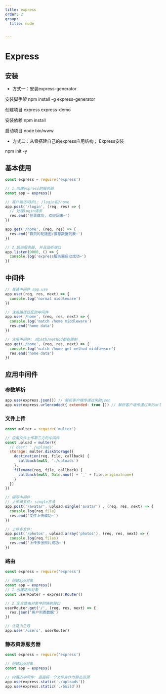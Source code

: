 ```yaml
---
title: express
order: 2
group:
  title: node


---
```


# Express



##  安装

- 方式一：安装express-generator 

安装脚手架 npm install -g express-generator 

创建项目 express express-demo 

安装依赖 npm install 

启动项目 node bin/www 

- 方式二：从零搭建自己的express应用结构； Express安装 

npm init -y

## 基本使用

```js
const express = require('express')

// 1.创建express的服务器
const app = express()

// 客户端访问URL: /login和/home
app.post('/login', (req, res) => {
  // 处理login请求
  res.end('登录成功, 欢迎回来~')
})

app.get('/home', (req, res) => {
  res.end('首页的轮播图/推荐数据列表~')
})

// 2.启动服务器, 并且监听端口
app.listen(9000, () => {
  console.log('express服务器启动成功~')
})
```

## 中间件

```js
// 普通中间件 app.use
app.use((req, res, next) => {
  console.log('normal middleware')
})

// 注册路径匹配的中间件
app.use('/home', (req, res, next) => {
  console.log('match /home middleware')
  res.end('home data')
})

// 注册中间件: 对path/method都有限制
app.get('/home', (req, res, next) => {
  console.log('match /home get method middleware')
  res.end('home data')
})
```

## 应用中间件

### 参数解析

```js
app.use(express.json()) // 解析客户端传递过来的json
app.use(express.urlencoded({ extended: true })) // 解析客户端传递过来的urlencoded
```

### 文件上传

```js
const multer = require('multer')

// 应用文件上传第三方的中间件
const upload = multer({
  // dest: './uploads'
  storage: multer.diskStorage({
    destination(req, file, callback) {
      callback(null, './uploads')
    },
    filename(req, file, callback) {
      callback(null, Date.now() + '_' + file.originalname)
    }
  })
})

// 编写中间件
// 上传单文件: single方法
app.post('/avatar', upload.single('avatar') , (req, res, next) => {
  console.log(req.file)
  res.end('文件上传成功~')
})

// 上传多文件: 
app.post('/photos', upload.array('photos'), (req, res, next) => {
  console.log(req.files)
  res.end('上传多张照片成功~')
})
```

### 路由

```js
const express = require('express')

// 创建app对象
const app = express()
// 1.创建路由对象
const userRouter = express.Router()

// 2.定义路由对象中的映射接口
userRouter.get('/', (req, res, next) => {
  res.json('用户列表数据')
})

// 让路由生效
app.use('/users', userRouter)
```

### 静态资源服务器

```js
const express = require('express')

// 创建app对象
const app = express()

// 内置的中间件: 直接将一个文件夹作为静态资源
app.use(express.static('./uploads'))
app.use(express.static('./build'))
```











